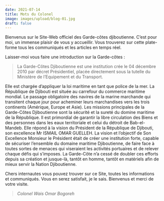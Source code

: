 ```yaml
---
date: 2021-07-14
title: Mots du Colonel
image: images/upload/blog-01.jpg
draft: false
---
```


Bienvenus sur le Site-Web officiel des Garde-côtes djiboutienne. C’est pour moi, un immense plaisir de vous y accueillir. Vous trouverez sur cette plate-forme tous les communiqués et les articles en temps réel.

Laisser-moi vous faire une introduction sur la Garde-côtes :

>La Garde-Côtes Djiboutienne est une institution crée le 04 décembre 2010 par décret Présidentiel, placée directement sous la tutelle du Ministère de l’Equipement et du Transport.

Elle est chargée d’appliquer la loi maritime en tant que police de la mer. La République de Djibouti est située au carrefour du commerce maritime mondial. Le passage obligatoire des navires de la marine marchande qui transitent chaque jour pour acheminer leurs marchandises vers les trois continents (Amérique, Europe et Asie). Les missions principales de la Garde-Côtes Djiboutienne sont la sécurité et la sureté du domine maritime de la République. Il est primordial de garantir la libre circulation des Biens et des personnes dans les eaux territoriale et celui du détroit de Bab-el-Mandeb. Elle répond à la vision du Président de la République de Djibouti, son excellence Mr ISMAIL OMAR GUELLEH. La vision et l’objectif de Son Excellence Monsieur le Président était de créer une institution forte, capable de sécuriser l’ensemble du domaine maritime Djiboutienne, de faire face à toutes sortes de menaces qui viseraient les activités portuaires et de relever chaque défis qui s’imposes. La Garde-Côte n’a cessé de doubler ces efforts depuis sa création et jusque-là, tantôt en homme, tantôt en matériels afin de mieux servir la Nation Djiboutienne.

Chers internautes vous pouvez trouver sur ce Site, toutes les informations et communiqués. Vous en serez satisfait, je le sais. Bienvenus et merci de votre visite.

> <cite>Colonel Wais Omar Bogoreh</cite>

